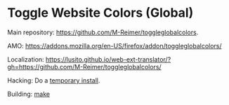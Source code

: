 Toggle Website Colors (Global)
====================

Main repository: https://github.com/M-Reimer/toggleglobalcolors.

AMO: https://addons.mozilla.org/en-US/firefox/addon/toggleglobalcolors/

Localization: https://lusito.github.io/web-ext-translator/?gh=https://github.com/M-Reimer/toggleglobalcolors/

Hacking: Do a [temporary install](https://developer.mozilla.org/en-US/Add-ons/WebExtensions/Temporary_Installation_in_Firefox).

Building: [make](https://www.gnu.org/software/make/)
